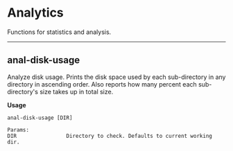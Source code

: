 # Analytics

Functions for statistics and analysis.

---

## anal-disk-usage

Analyze disk usage. Prints the disk space used by each sub-directory in any directory in ascending order.
Also reports how many percent each sub-directory's size takes up in total size.

**Usage**

```
anal-disk-usage [DIR]

Params:
DIR                Directory to check. Defaults to current working dir.
```
